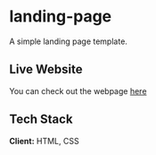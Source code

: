 # landing-page

A simple landing page template.

## Live Website

You can check out the webpage [here](https://ericswraps.github.io/landing-page/)

## Tech Stack

**Client:** HTML, CSS
